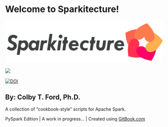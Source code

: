 # Welcome to Sparkitecture!

![](.gitbook/assets/sparkitecture_logo.png)

![](https://github.com/colbyford/sparkitecture/tree/df01366c80a0b31c62c47be9fed6b26eb3a61ef3/img/sparkitecture_logo.png)

[![DOI](https://zenodo.org/badge/167874964.svg)](https://zenodo.org/badge/latestdoi/167874964)

## By: Colby T. Ford, Ph.D.

A collection of “cookbook-style” scripts for Apache Spark.

PySpark Edition \| A work in progress... \| Created using [GitBook.com](https://www.gitbook.com/)

